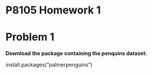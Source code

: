 P8105 Homework 1
================

# Problem 1

**Download the package containing the penquins dataset:**

install.packages(“palmerpenguins”)
